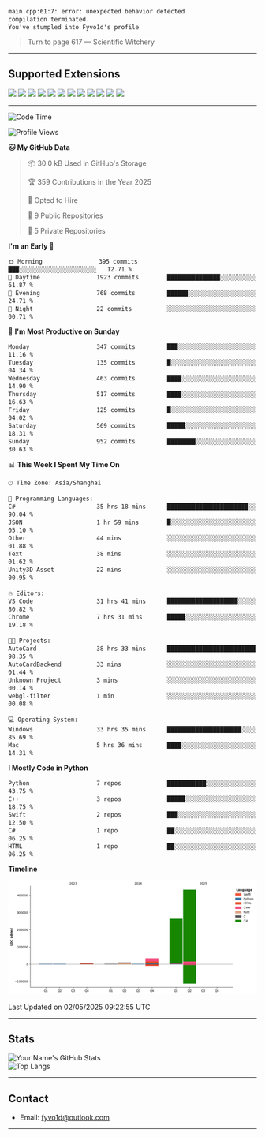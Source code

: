```
main.cpp:61:7: error: unexpected behavior detected
compilation terminated.
You've stumpled into Fyvo1d's profile
```

> Turn to page 617 — Scientific Witchery

---

## Supported Extensions

<p align="left">
  <img src="https://cdn.jsdelivr.net/gh/devicons/devicon/icons/cplusplus/cplusplus-original.svg" height="40" />
  <img src="https://cdn.jsdelivr.net/gh/devicons/devicon/icons/csharp/csharp-original.svg" height="40" />
  <img src="https://cdn.jsdelivr.net/gh/devicons/devicon/icons/python/python-original.svg" height="40" />
  <img src="https://cdn.jsdelivr.net/gh/devicons/devicon/icons/swift/swift-original.svg" height="40" />
  <img src="https://cdn.jsdelivr.net/gh/devicons/devicon/icons/git/git-original.svg" height="40" />
  <img src="https://cdn.jsdelivr.net/gh/devicons/devicon/icons/vscode/vscode-original.svg" height="40" />
  <img src="https://www.vulkan.org/user/themes/vulkan/images/logo/vulkan-logo.svg" height="40" />
  <img src="https://cdn.jsdelivr.net/gh/devicons/devicon/icons/opengl/opengl-original.svg" height="40" />
  <img src="https://cdn.jsdelivr.net/gh/devicons/devicon/icons/pytorch/pytorch-original.svg" height="40" />
  <img src="https://cdn.jsdelivr.net/gh/devicons/devicon/icons/unity/unity-original.svg" height="40" />
  <img src="https://cdn.jsdelivr.net/gh/devicons/devicon/icons/unrealengine/unrealengine-original.svg" height="40" />
  <img src="https://cdn.jsdelivr.net/gh/devicons/devicon/icons/cmake/cmake-original.svg" height="40" />
</p>


---

<!--START_SECTION:waka-->
![Code Time](http://img.shields.io/badge/Code%20Time-108%20hrs%2050%20mins-blue)

![Profile Views](http://img.shields.io/badge/Profile%20Views-3-blue)

**🐱 My GitHub Data** 

> 📦 30.0 kB Used in GitHub's Storage 
 > 
> 🏆 359 Contributions in the Year 2025
 > 
> 💼 Opted to Hire
 > 
> 📜 9 Public Repositories 
 > 
> 🔑 5 Private Repositories 
 > 
**I'm an Early 🐤** 

```text
🌞 Morning                395 commits         ███░░░░░░░░░░░░░░░░░░░░░░   12.71 % 
🌆 Daytime                1923 commits        ███████████████░░░░░░░░░░   61.87 % 
🌃 Evening                768 commits         ██████░░░░░░░░░░░░░░░░░░░   24.71 % 
🌙 Night                  22 commits          ░░░░░░░░░░░░░░░░░░░░░░░░░   00.71 % 
```
📅 **I'm Most Productive on Sunday** 

```text
Monday                   347 commits         ███░░░░░░░░░░░░░░░░░░░░░░   11.16 % 
Tuesday                  135 commits         █░░░░░░░░░░░░░░░░░░░░░░░░   04.34 % 
Wednesday                463 commits         ████░░░░░░░░░░░░░░░░░░░░░   14.90 % 
Thursday                 517 commits         ████░░░░░░░░░░░░░░░░░░░░░   16.63 % 
Friday                   125 commits         █░░░░░░░░░░░░░░░░░░░░░░░░   04.02 % 
Saturday                 569 commits         █████░░░░░░░░░░░░░░░░░░░░   18.31 % 
Sunday                   952 commits         ████████░░░░░░░░░░░░░░░░░   30.63 % 
```


📊 **This Week I Spent My Time On** 

```text
🕑︎ Time Zone: Asia/Shanghai

💬 Programming Languages: 
C#                       35 hrs 18 mins      ███████████████████████░░   90.04 % 
JSON                     1 hr 59 mins        █░░░░░░░░░░░░░░░░░░░░░░░░   05.10 % 
Other                    44 mins             ░░░░░░░░░░░░░░░░░░░░░░░░░   01.88 % 
Text                     38 mins             ░░░░░░░░░░░░░░░░░░░░░░░░░   01.62 % 
Unity3D Asset            22 mins             ░░░░░░░░░░░░░░░░░░░░░░░░░   00.95 % 

🔥 Editors: 
VS Code                  31 hrs 41 mins      ████████████████████░░░░░   80.82 % 
Chrome                   7 hrs 31 mins       █████░░░░░░░░░░░░░░░░░░░░   19.18 % 

🐱‍💻 Projects: 
AutoCard                 38 hrs 33 mins      █████████████████████████   98.35 % 
AutoCardBackend          33 mins             ░░░░░░░░░░░░░░░░░░░░░░░░░   01.44 % 
Unknown Project          3 mins              ░░░░░░░░░░░░░░░░░░░░░░░░░   00.14 % 
webgl-filter             1 min               ░░░░░░░░░░░░░░░░░░░░░░░░░   00.08 % 

💻 Operating System: 
Windows                  33 hrs 35 mins      █████████████████████░░░░   85.69 % 
Mac                      5 hrs 36 mins       ████░░░░░░░░░░░░░░░░░░░░░   14.31 % 
```

**I Mostly Code in Python** 

```text
Python                   7 repos             ███████████░░░░░░░░░░░░░░   43.75 % 
C++                      3 repos             █████░░░░░░░░░░░░░░░░░░░░   18.75 % 
Swift                    2 repos             ███░░░░░░░░░░░░░░░░░░░░░░   12.50 % 
C#                       1 repo              ██░░░░░░░░░░░░░░░░░░░░░░░   06.25 % 
HTML                     1 repo              ██░░░░░░░░░░░░░░░░░░░░░░░   06.25 % 
```



**Timeline**

![Lines of Code chart](https://raw.githubusercontent.com/FyVoid/FyVoid/main/assets/bar_graph.png)


 Last Updated on 02/05/2025 09:22:55 UTC
<!--END_SECTION:waka-->

---

## Stats

![Your Name's GitHub Stats](https://github-readme-stats.vercel.app/api?username=fyvoid&show_icons=true&theme=tokyonight)  
![Top Langs](https://github-readme-stats.vercel.app/api/top-langs/?username=fyvoid&layout=compact&theme=tokyonight)

---

## Contact

- Email: [fyvo1d@outlook.com](fyvo1d@outlook.com)  

---
